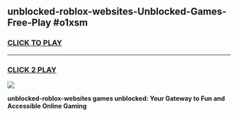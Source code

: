 
## unblocked-roblox-websites-Unblocked-Games-Free-Play #o1xsm
<h3>
<a href="https://us.freeplayer.one?title=unblocked-roblox-websites&ref=9M">CLICK TO PLAY</a></h3>
<hr>

<h3>
<a href="https://us.freeplayer.one?title=unblocked-roblox-websites&ref=9M">CLICK 2 PLAY</a>
  
</h3>

<a href="https://us.freeplayer.one?title=unblocked-roblox-websites&ref=9M"><img src="https://clearcache.store/games.png"></a>


**unblocked-roblox-websites games unblocked: Your Gateway to Fun and Accessible Online Gaming**
